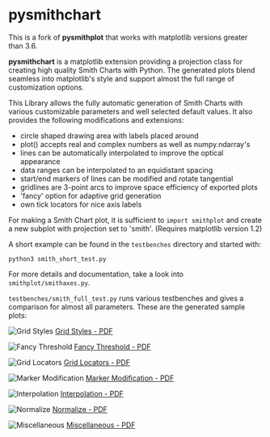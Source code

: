 pysmithchart
===========

This is a fork of **pysmithplot** that works with matplotlib versions greater than 3.6.

**pysmithchart** is a matplotlib extension providing a projection class for creating high quality Smith Charts with Python. The generated plots blend seamless into matplotlib's style and support almost the full range of customization options. 

This Library allows the fully automatic generation of Smith Charts with various customizable parameters and well selected default values. It also provides the following modifications and extensions:

- circle shaped drawing area with labels placed around 
- plot() accepts real and complex numbers as well as numpy.ndarray's
- lines can be automatically interpolated to improve the optical appearance 
- data ranges can be interpolated to an equidistant spacing
- start/end markers of lines can be modified and rotate tangential
- gridlines are 3-point arcs to improve space efficiency of exported plots
- 'fancy' option for adaptive grid generation
- own tick locators for nice axis labels

For making a Smith Chart plot, it is sufficient to `import smithplot` and create a new subplot with projection set to 'smith'. (Requires matplotlib version 1.2)

A short example can be found in the `testbenches` directory and started with:

    python3 smith_short_test.py
    
For more details and documentation, take a look into `smithplot/smithaxes.py`. 

`testbenches/smith_full_test.py` runs various testbenches and gives a comparison for almost all parameters. These are the generated sample plots: 

![Grid Styles](https://github.com/vMeijin/pysmithchart/wiki/images/examples/sample_grid_styles.png)
[Grid Styles - PDF](https://github.com/vMeijin/pysmithchart/wiki/images/examples/sample_grid_styles.pdf)

![Fancy Threshold](https://github.com/vMeijin/pysmithchart/wiki/images/examples/sample_fancy_grid.png)
[Fancy Threshold - PDF](https://github.com/vMeijin/pysmithchart/wiki/images/examples/sample_fancy_grid.pdf)

![Grid Locators](https://github.com/vMeijin/pysmithchart/wiki/images/examples/sample_grid_locators.png)
[Grid Locators - PDF](https://github.com/vMeijin/pysmithchart/wiki/images/examples/sample_grid_locators.pdf)

![Marker Modification](https://github.com/vMeijin/pysmithchart/wiki/images/examples/sample_markers.png)
[Marker Modification - PDF](https://github.com/vMeijin/pysmithchart/wiki/images/examples/sample_markers.pdf)

![Interpolation](https://github.com/vMeijin/pysmithchart/wiki/images/examples/sample_interpolation.png)
[Interpolation - PDF](https://github.com/vMeijin/pysmithchart/wiki/images/examples/sample_interpolation.pdf)

![Normalize](https://github.com/vMeijin/pysmithchart/wiki/images/examples/sample_normalize.png)
[Normalize - PDF](https://github.com/vMeijin/pysmithchart/wiki/images/examples/sample_normalize.pdf)

![Miscellaneous](https://github.com/vMeijin/pysmithchart/wiki/images/examples/sample_miscellaneous.png)
[Miscellaneous - PDF](https://github.com/vMeijin/pysmithchart/wiki/images/examples/sample_miscellaneous.pdf)
